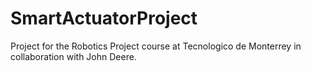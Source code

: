 # SmartActuatorProject

Project for the Robotics Project course at Tecnologico de Monterrey in collaboration with John Deere.
